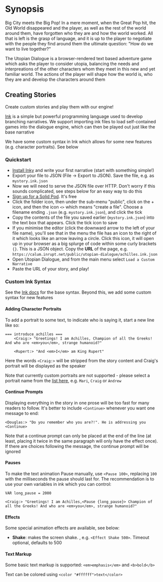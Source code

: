 
# Synopsis

Big City meets the Big Pop! In a mere moment, when the Great Pop hit, the Old World disappeared and the player, as well as the rest of the world around them, have forgotten who they are and how the world worked. All that is left is the grasp of language, and it is up to the player to negotiate with the people they find around them the ultimate question: "How do we want to live together?"

The Utopian Dialogue is a browser-rendered text based adventure game which asks the player to consider utopia, balancing the needs and interpreations of the other characters whom they meet in this new and yet familiar world. The actions of the player will shape how the world is, who they are and develop the characters around them

## Creating Stories

Create custom stories and play them with our engine!

[Ink](https://www.inklestudios.com/ink/) is a simple but powerful programming language used to develop branching narratives. We support importing ink files to load self-contained games into the dialogue engine, which can then be played out just like the base narrative

We have some custom syntax in Ink which allows for some new features (e.g. character portraits). See below

### Quickstart

* [Install Inky](https://www.inklestudios.com/ink/) and write your first narrative (start with something simple!)
* Export your file to JSON (File -> Export to JSON). Save the file, e.g. as `mystory.ink.json`
* Now we will need to serve the JSON file over HTTP. Don't worry if this sounds complicated, see steps below for an easy way to do this
* [Sign up for a Solid Pod](https://solidcommunity.net/register). It's free
* Click the folder icon, then under the sub-menu "public", click on the + icon, and then the icon `<>` which means "create a file". Choose a filename ending `.json` (e.g. `mystory.ink.json`), and click the tick
* Copy the contents of the file you saved earlier (`mystory.ink.json`) into the text box that appears. Click the tick icon to save
* If you minimise the editor (click the downward arrow to the left of your file name), you'll see that in the menu the file has an icon to the right of it which looks like an arrow leaving a circle. Click this icon, it will open up in your browser as a big splurge of code within some curly brackets `{}`. This is a JSON object. Copy the **URL** of the page, e.g. `https://calum.inrupt.net/public/utopian-dialogue/achilles.ink.json`
* Open Utopian Dialogue, and from the main menu select `Load a Custom Narrative`
* Paste the URL of your story, and play!

### Custom Ink Syntax

See the [Ink docs](https://github.com/inkle/ink/blob/master/Documentation/WritingWithInk.md) for the base syntax. Beyond this, we add some custom syntax for new features

#### Adding Character Portraits

To add a portrait to some text, to indicate who is saying it, start a new line like so:

```
=== introduce_achilles ===
    <Craig:> "Greetings! I am Achilles, Champion of all the Greeks! And who are <em>you</em>, strange humanoid?"
    
    <Rupert:> "And <em>I</em> am King Rupert"
```

Here the words `<Craig:>` will be stripped from the story content and Craig's portrait will be displayed as the speaker

Note that currently custom portraits are not supported - please select a portrait name from the [list here](https://github.com/Multi-User-Domain/utopian-dialogue/blob/master/components/lib/performers.ts#L3), e.g. `Mari`, `Craig` or `Andrew`

#### Continue Prompts

Displaying everything in the story in one prose will be too fast for many readers to follow. It's better to include `<Continue>` whenever you want one message to end:

```
<Douglas:> "Do you remember who you are?!". He is addressing you <Continue>
```

Note that a continue prompt can only be placed at the end of the line (at least, placing it twice in the same paragraph will only have the effect once). If there are choices following the message, the continue prompt will be ignored

#### Pauses

To make the text animation Pause manually, use `<Pause 100>`, replacing `100` with the milliseconds the pause should last for. The recommendation is to use your own variables in ink which you can control:

```
VAR long_pause = 2000

<Craig:> "Greetings! I am Achilles,<Pause {long_pause}> Champion of all the Greeks! And who are <em>you</em>, strange humanoid?"
```

#### Effects

Some special animation effects are available, see below:

* **Shake**: makes the screen shake. <Effect Shake _timeout_>, e.g. `<Effect Shake 500>`. Timeout optional, defaults to 500

#### Text Markup

Some basic text markup is supported: `<em>emphasis</em>` and `<b>bold</b>`

Text can be colored using `<color "#ffffff">text</color>`
